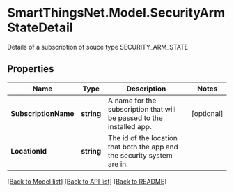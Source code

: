 # SmartThingsNet.Model.SecurityArmStateDetail
Details of a subscription of souce type SECURITY_ARM_STATE
## Properties

Name | Type | Description | Notes
------------ | ------------- | ------------- | -------------
**SubscriptionName** | **string** | A name for the subscription that will be passed to the installed app. | [optional] 
**LocationId** | **string** | The id of the location that both the app and the security system are in. | 

[[Back to Model list]](../README.md#documentation-for-models) [[Back to API list]](../README.md#documentation-for-api-endpoints) [[Back to README]](../README.md)

